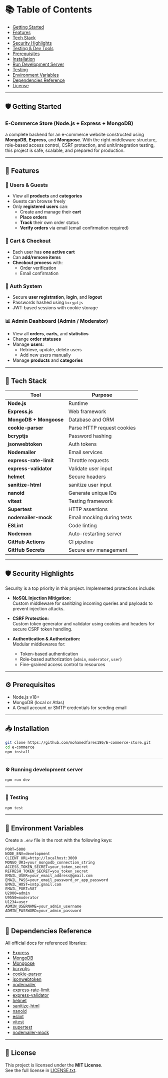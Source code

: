 # 📚 Table of Contents

- [Getting Started](#-getting-started)
- [Features](#-features)
- [Tech Stack](#-tech-stack)
- [Security Highlights](#-security-highlights)
- [Testing & Dev Tools](#-testing--dev-tools)
- [Prerequisites](#-prerequisites)
- [Installation](#-installation)
- [Run Development Server](#-running-development-server)
- [Testing](#-testing)
- [Environment Variables](#-environment-variables)
- [Dependencies Reference](#-dependencies-reference)
- [License](#-license)

---

## 🛡️ Getting Started

### E-Commerce Store (Node.js + Express + MongoDB)

a complete backend for an e-commerce website constructed using **MongoDB**, **Express**, and **Mongoose**. With the right middleware structure, role-based access control, CSRF protection, and unit/integration testing, this project is safe, scalable, and prepared for production.

---

## 🧰 Features

### 👥 Users & Guests

- View all **products** and **categories**
- Guests can browse freely
- Only **registered users** can:
  - Create and manage their **cart**
  - **Place orders**
  - **Track** their own order status
  - **Verify orders** via email (email confirmation required)

### 🛒 Cart & Checkout

- Each user has **one active cart**
- Can **add/remove items**
- **Checkout process** with:
  - Order verification
  - Email confirmation

### 🔐 Auth System

- Secure **user registration**, **login**, and **logout**
- Passwords hashed using `bcryptjs`
- JWT-based sessions with cookie storage

### 📊 Admin Dashboard (Admin / Moderator)

- View all **orders**, **carts**, and **statistics**
- Change **order statuses**
- Manage **users**:
  - Retrieve, update, delete users
  - Add new users manually
- Manage **products** and **categories**

---

## 🧰 Tech Stack

| Tool                   | Purpose                    |
| ---------------------- | -------------------------- |
| **Node.js**            | Runtime                    |
| **Express.js**         | Web framework              |
| **MongoDB + Mongoose** | Database and ORM           |
| **cookie-parser**      | Parse HTTP request cookies |
| **bcryptjs**           | Password hashing           |
| **jsonwebtoken**       | Auth tokens                |
| **Nodemailer**         | Email services             |
| **express-rate-limit** | Throttle requests          |
| **express-validator**  | Validate user input        |
| **helmet**             | Secure headers             |
| **sanitize-html**      | sanitize user input        |
| **nanoid**             | Generate unique IDs        |
| **vitest**             | Testing framework          |
| **Supertest**          | HTTP assertions            |
| **nodemailer-mock**    | Email mocking during tests |
| **ESLint**             | Code linting               |
| **Nodemon**            | Auto-restarting server     |
| **GitHub Actions**     | CI pipeline                |
| **GitHub Secrets**     | Secure env management      |

---

## 🛡️ Security Highlights

Security is a top priority in this project. Implemented protections include:

- **NoSQL Injection Mitigation:**  
  Custom middleware for sanitizing incoming queries and payloads to prevent injection attacks.

- **CSRF Protection:**  
  Custom token generator and validator using cookies and headers for secure CSRF token handling.

- **Authentication & Authorization:**  
  Modular middlewares for:
  - Token-based authentication
  - Role-based authorization (`admin`, `moderator`, `user`)
  - Fine-grained access control to resources

---

## ⚙️ Prerequisites

- Node.js v18+
- MongoDB (local or Atlas)
- A Gmail account or SMTP credentials for sending email

---

## 📥 Installation

```bash
git clone https://github.com/mohamedfares186/E-commerce-store.git
cd e-commerce
npm install
```

---

### ⚙️ Running development server

```bash
npm run dev
```

---

### 🧪 Testing

```bash
npm test
```

---

## 🔑 Environment Variables

Create a `.env` file in the root with the following keys:

```env
PORT=5000
NODE_ENV=development
CLIENT_URL=http://localhost:3000
MONGO_URI=your_mongodb_connection_string
ACCESS_TOKEN_SECRET=your_token_secret
REFRESH_TOKEN_SECRET=you_token_secret
EMAIL_USER=your_email_address@gmail.com
EMAIL_PASS=your_email_password_or_app_password
EMAIL_HOST=smtp.gmail.com
EMAIL_PORT=587
U2000=admin
U9550=moderator
U1234=user
ADMIN_USERNAME=your_admin_username
ADMIN_PASSWORD=your_admin_password
```

---

## 📘 Dependencies Reference

All official docs for referenced libraries:

- [Express](https://expressjs.com/)
- [MongoDB](https://www.mongodb.com/)
- [Mongoose](https://mongoosejs.com/)
- [bcryptjs](https://www.npmjs.com/package/bcryptjs)
- [cookie-parser](https://www.npmjs.com/package/cookie-parser)
- [jsonwebtoken](https://www.npmjs.com/package/jsonwebtoken)
- [nodemailer](https://nodemailer.com/about/)
- [express-rate-limit](https://www.npmjs.com/package/express-rate-limit)
- [express-validator](https://express-validator.github.io/docs/)
- [helmet](https://www.npmjs.com/package/helmet)
- [sanitize-html](https://www.npmjs.com/package/sanitize-html)
- [nanoid](https://www.npmjs.com/package/nanoid)
- [eslint](https://eslint.org/)
- [vitest](https://vitest.dev/)
- [supertest](https://www.npmjs.com/package/supertest)
- [nodemailer-mock](https://www.npmjs.com/package/nodemailer-mock)

---

## 📜 License

This project is licensed under the **MIT License**.  
See the full license in [LICENSE.txt](./LICENSE.txt).
